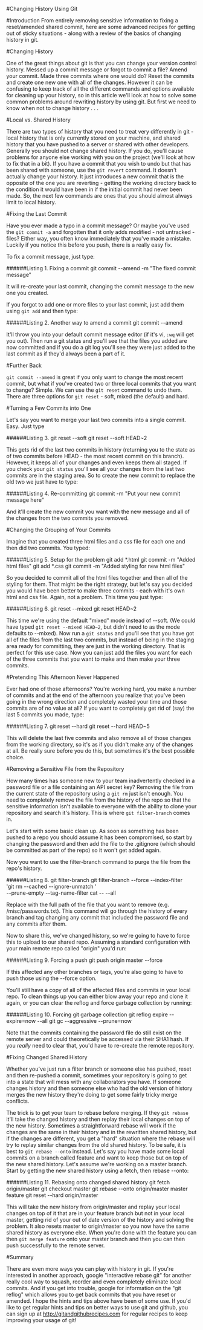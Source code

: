 #Changing History Using Git

#Introduction
From entirely removing sensitive information to fixing a reset/amended shared commit, here are some advanced recipes for getting out of sticky situations - along with a review of the basics of changing history in git.

#Changing History

One of the great things about git is that you can change your version control history. Messed up a commit message or forgot to commit a file? Amend your commit. Made three commits where one would do? Reset the commits and create one new one with all of the changes. However it can be confusing to keep track of all the different commands and options available for cleaning up your history, so in this article we'll look at how to solve some common problems around rewriting history by using git. But first we need to know when not to change history . . .

#Local vs. Shared History

There are two types of history that you need to treat very differently in git - local history that is only currently stored on your machine, and shared history that you have pushed to a server or shared with other developers. Generally you should not change shared history. If you do, you'll cause problems for anyone else working with you on the project (we'll look at how to fix that in a bit). If you have a commit that you wish to undo but that has been shared with someone, use the `git revert` command. It doesn't actually change your history. It just introduces a new commit that is the opposite of the one you are reverting - getting the working directory back to the condition it would have been in if the initial commit had never been made. So, the next few commands are ones that you should almost always limit to local history.

#Fixing the Last Commit

Have you ever made a typo in a commit message? Or maybe you've used the `git commit -a` and forgotten that it only adds modified - not untracked - files? Either way, you often know immediately that you've made a mistake. Luckily if you notice this before you push, there is a really easy fix.

To fix a commit message, just type:

######Listing 1. Fixing a commit
    git commit --amend -m "The fixed commit message"

It will re-create your last commit, changing the commit message to the new one you created.

If you forgot to add one or more files to your last commit, just add them using `git add` and then type:

######Listing 2. Another way to amend a commit
    git commit --amend

It'll throw you into your default commit message editor (if it's vi, `:wq` will get you out). Then run a git status and you'll see that the files you added are now committed and if you do a git log you'll see they were just added to the last commit as if they'd always been a part of it.

#Further Back

`git commit --amend` is great if you only want to change the most recent commit, but what if you've created two or three local commits that you want to change? Simple. We can use the `git reset` command to undo them. There are three options for `git reset` - soft, mixed (the default) and hard.


#Turning a Few Commits into One

Let's say you want to merge your last two commits into a single commit. Easy. Just type

######Listing 3. git reset --soft
    git reset --soft HEAD~2

This gets rid of the last two commits in history (returning you to the state as of two commits before HEAD - the most recent commit on this branch). However, it keeps all of your changes and even keeps them all staged. If you check your `git status` you'll see all your changes from the last two commits are in the staging area. So to create the new commit to replace the old two we just have to type:

######Listing 4. Re-committing
    git commit -m "Put your new commit message here"

And it'll create the new commit you want with the new message and all of the changes from the two commits you removed.

#Changing the Grouping of Your Commits

Imagine that you created three html files and a css file for each one and then did two commits. You typed:

######Listing 5. Setup for the problem
    git add *.html
    git commit -m "Added html files"
    git add *.css
    git commit -m "Added styling for new html files"

So you decided to commit all of the html files together and then all of the styling for them. That might be the right strategy, but let's say you decided you would have been better to make three commits - each with it's own html and css file. Again, not a problem. This time you just type:

######Listing 6. git reset --mixed
    git reset HEAD~2

This time we're using the default "mixed" mode instead of --soft. (We could have typed `git reset --mixed HEAD~2`, but didn't need to as the mode defaults to --mixed). Now run a `git status` and you'll see that you have got all of the files from the last two commits, but instead of being in the staging area ready for committing, they are just in the working directory. That is perfect for this use case. Now you can just add the files you want for each of the three commits that you want to make and then make your three commits.

#Pretending This Afternoon Never Happened

Ever had one of those afternoons? You're working hard, you make a number of commits and at the end of the afternoon you realize that you've been going in the wrong direction and completely wasted your time and those commits are of no value at all? If you want to completely get rid of (say) the last 5 commits you made, type:

######Listing 7. git reset --hard
    git reset --hard HEAD~5

This will delete the last five commits and also remove all of those changes from the working directory, so it's as if you didn't make any of the changes at all. Be really sure before you do this, but sometimes it's the best possible choice.


#Removing a Sensitive File from the Repository

How many times has someone new to your team inadvertently checked in a password file or a file containing an API secret key? Removing the file from the current state of the repository using a `git rm` just isn't enough. You need to completely remove the file from the history of the repo so that the sensitive information isn't available to everyone with the ability to clone your repository and search it's history. This is where `git filter-branch` comes in.

Let's start with some basic clean up. As soon as something has been pushed to a repo you should assume it has been compromised, so start by changing the password and then add the file to the .gitignore (which should be committed as part of the repo) so it won't get added again.

Now you want to use the filter-branch command to purge the file from the repo's history.

######Listing 8. git filter-branch
    git filter-branch --force --index-filter \
    'git rm --cached --ignore-unmatch <filepath>' \
    --prune-empty --tag-name-filter cat -- --all

Replace <filepath> with the full path of the file that you want to remove (e.g. /misc/passwords.txt). This command will go through the history of every branch and tag changing any commit that included the password file and any commits after them.

Now to share this, we've changed history, so we're going to have to force this to upload to our shared repo. Assuming a standard configuration with your main remote repo called "origin" you'd run:

######Listing 9. Forcing a push
    git push origin master --force

If this affected any other branches or tags, you're also going to have to push those using the --force option.

You'll still have a copy of all of the affected files and commits in your local repo. To clean things up you can either blow away your repo and clone it again, or you can clear the reflog and force garbage collection by running:

######Listing 10. Forcing git garbage collection
    git reflog expire --expire=now --all
    git gc --aggressive --prune=now

Note that the commits containing the password file do still exist on the remote server and could theoretically be accessed via their SHA1 hash. If you *really* need to clear that, you'd have to re-create the remote repository.

#Fixing Changed Shared History

Whether you've just run a filter branch or someone else has pushed, reset and then re-pushed a commit, sometimes your repository is going to get into a state that will mess with any collaborators you have. If someone changes history and then someone else who had the old version of history merges the new history they're doing to get some fairly tricky merge conflicts.

The trick is to get your team to rebase before merging. If they `git rebase` it'll take the changed history and then replay their local changes on top of the new history. Sometimes a straightforward rebase will work if the changes are the same in their history and in the rewritten shared history, but if the changes are different, you get a "hard" situation where the rebase will try to replay similar changes from the old shared history. To be safe, it is best to `git rebase --onto` instead. Let's say you have made some local commits on a branch called feature and want to keep those but on top of the new shared history. Let's assume we're working on a master branch. Start by getting the new shared history using a fetch, then rebase --onto:

######Listing 11. Rebasing onto changed shared history
    git fetch origin/master
    git checkout master
    git rebase --onto origin/master master feature
    git reset --hard origin/master


This will take the new history from origin/master and replay your local changes on top of it that are in your feature branch but not in your local master, getting rid of your out of date version of the history and solving the problem. It also resets master to origin/master so you now have the same shared history as everyone else. When you're done with the feature you can then `git merge feature` onto your master branch and then you can then push successfully to the remote server.

#Summary

There are even more ways you can play with history in git. If you're interested in another approach, google "interactive rebase git" for another really cool way to squash, reorder and even completely eliminate local commits. And if you get into trouble, google for information on the "git reflog" which allows you to get back commits that you have reset or amended. I hope the hints and tips above have been of some use. If you'd like to get regular hints and tips on better ways to use git and github, you can sign up at http://gitandgithubrecipes.com for regular recipes to keep improving your usage of git!
